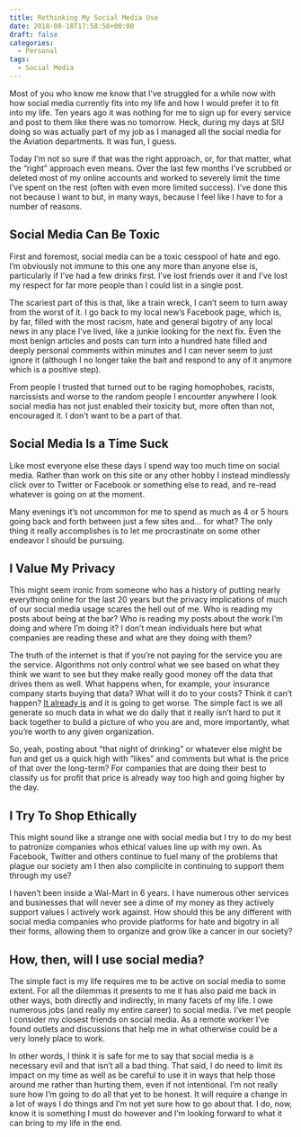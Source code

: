 ```yaml
---
title: Rethinking My Social Media Use
date: 2018-08-18T17:58:58+00:00
draft: false
categories:
  - Personal
tags:
  - Social Media
---
```


Most of you who know me know that I’ve struggled for a while now with how social media currently fits into my life and how I would prefer it to fit into my life. Ten years ago it was nothing for me to sign up for every service and post to them like there was no tomorrow. Heck, during my days at SIU doing so was actually part of my job as I managed all the social media for the Aviation departments. It was fun, I guess.

Today I’m not so sure if that was the right approach, or, for that matter, what the “right” approach even means. Over the last few months I’ve scrubbed or deleted most of my online accounts and worked to severely limit the time I’ve spent on the rest (often with even more limited success). I’ve done this not because I want to but, in many ways, because I feel like I have to for a number of reasons.

## Social Media Can Be Toxic

First and foremost, social media can be a toxic cesspool of hate and ego. I’m obviously not immune to this one any more than anyone else is, particularly if I’ve had a few drinks first. I’ve lost friends over it and I’ve lost my respect for far more people than I could list in a single post.

The scariest part of this is that, like a train wreck, I can’t seem to turn away from the worst of it. I go back to my local new’s Facebook page, which is, by far, filled with the most racism, hate and general bigotry of any local news in any place I’ve lived, like a junkie looking for the next fix. Even the most benign articles and posts can turn into a hundred hate filled and deeply personal comments within minutes and I can never seem to just ignore it (although I no longer take the bait and respond to any of it anymore which is a positive step).

From people I trusted that turned out to be raging homophobes, racists, narcissists and worse to the random people I encounter anywhere I look social media has not just enabled their toxicity but, more often than not, encouraged it. I don’t want to be a part of that.

## Social Media Is a Time Suck

Like most everyone else these days I spend way too much time on social media. Rather than work on this site or any other hobby I instead mindlessly click over to Twitter or Facebook or something else to read, and re-read whatever is going on at the moment.

Many evenings it’s not uncommon for me to spend as much as 4 or 5 hours going back and forth between just a few sites and… for what? The only thing it really accomplishes is to let me procrastinate on some other endeavor I should be pursuing.

## I Value My Privacy

This might seem ironic from someone who has a history of putting nearly everything online for the last 20 years but the privacy implications of much of our social media usage scares the hell out of me. Who is reading my posts about being at the bar? Who is reading my posts about the work I’m doing and where I’m doing it? I don’t mean individuals here but what companies are reading these and what are they doing with them?

The truth of the internet is that if you’re not paying for the service you are the service. Algorithms not only control what we see based on what they think we want to see but they make really good money off the data that drives them as well. What happens when, for example, your insurance company starts buying that data? What will it do to your costs? Think it can’t happen? [It already is][1] and it is going to get worse. The simple fact is we all generate so much data in what we do daily that it really isn’t hard to put it back together to build a picture of who you are and, more importantly, what you’re worth to any given organization.

So, yeah, posting about “that night of drinking” or whatever else might be fun and get us a quick high with “likes” and comments but what is the price of that over the long-term? For companies that are doing their best to classify us for profit that price is already way too high and going higher by the day.

## I Try To Shop Ethically

This might sound like a strange one with social media but I try to do my best to patronize companies whos ethical values line up with my own. As Facebook, Twitter and others continue to fuel many of the problems that plague our society am I then also complicite in continuing to support them through my use?

I haven’t been inside a Wal-Mart in 6 years. I have numerous other services and businesses that will never see a dime of my money as they actively support values I actively work against. How should this be any different with social media companies who provide platforms for hate and bigotry in all their forms, allowing them to organize and grow like a cancer in our society?

## How, then, will I use social media?

The simple fact is my life requires me to be active on social media to some extent. For all the dilemmas it presents to me it has also paid me back in other ways, both directly and indirectly, in many facets of my life. I owe numerous jobs (and really my entire career) to social media. I’ve met people I consider my closest friends on social media. As a remote worker I’ve found outlets and discussions that help me in what otherwise could be a very lonely place to work.

In other words, I think it is safe for me to say that social media is a necessary evil and that isn’t all a bad thing. That said, I do need to limit its impact on my time as well as be careful to use it in ways that help those around me rather than hurting them, even if not intentional. I’m not really sure how I’m going to do all that yet to be honest. It will require a change in a lot of ways I do things and I’m not yet sure how to go about that. I do, now, know it is something I must do however and I’m looking forward to what it can bring to my life in the end.

 [1]: https://www.theguardian.com/technology/2017/jan/10/medical-data-multibillion-dollar-business-report-warns